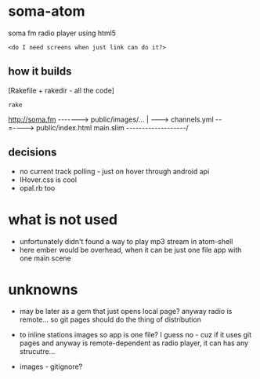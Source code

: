 # soma-atom

soma fm radio player using html5

`<do I need screens when just link can do it?>`

## how it builds

[Rakefile + rakedir - all the code]

`rake`

http://soma.fm -------> public/images/...
        |
        \---> channels.yml --\
                              =----> public/index.html
main.slim -------------------/


## decisions

- no current track polling - just on hover through android api
- IHover.css is cool
- opal.rb too

# what is not used

- unfortunately didn't found a way to play mp3 stream in atom-shell
- here ember would be overhead,
  when it can be just one file app with one main scene

# unknowns

- may be later as a gem that just opens local page?
  anyway radio is remote... so git pages should do the thing
  of distribution

- to inline stations images so app is one file?
  I guess no - cuz if it uses git pages and anyway is remote-dependent
  as radio player, it can has any strucutre...

- images - gitignore?

